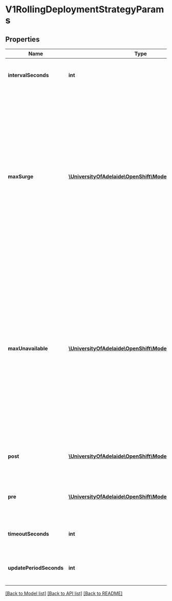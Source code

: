# V1RollingDeploymentStrategyParams

## Properties
Name | Type | Description | Notes
------------ | ------------- | ------------- | -------------
**intervalSeconds** | **int** | IntervalSeconds is the time to wait between polling deployment status after update. If the value is nil, a default will be used. | [optional] 
**maxSurge** | [**\UniversityOfAdelaide\OpenShift\Model\IntstrIntOrString**](IntstrIntOrString.md) | MaxSurge is the maximum number of pods that can be scheduled above the original number of pods. Value can be an absolute number (ex: 5) or a percentage of total pods at the start of the update (ex: 10%). Absolute number is calculated from percentage by rounding up.  This cannot be 0 if MaxUnavailable is 0. By default, 25% is used.  Example: when this is set to 30%, the new RC can be scaled up by 30% immediately when the rolling update starts. Once old pods have been killed, new RC can be scaled up further, ensuring that total number of pods running at any time during the update is atmost 130% of original pods. | [optional] 
**maxUnavailable** | [**\UniversityOfAdelaide\OpenShift\Model\IntstrIntOrString**](IntstrIntOrString.md) | MaxUnavailable is the maximum number of pods that can be unavailable during the update. Value can be an absolute number (ex: 5) or a percentage of total pods at the start of update (ex: 10%). Absolute number is calculated from percentage by rounding down.  This cannot be 0 if MaxSurge is 0. By default, 25% is used.  Example: when this is set to 30%, the old RC can be scaled down by 30% immediately when the rolling update starts. Once new pods are ready, old RC can be scaled down further, followed by scaling up the new RC, ensuring that at least 70% of original number of pods are available at all times during the update. | [optional] 
**post** | [**\UniversityOfAdelaide\OpenShift\Model\V1LifecycleHook**](V1LifecycleHook.md) | Post is a lifecycle hook which is executed after the strategy has finished all deployment logic. All LifecycleHookFailurePolicy values are supported. | [optional] 
**pre** | [**\UniversityOfAdelaide\OpenShift\Model\V1LifecycleHook**](V1LifecycleHook.md) | Pre is a lifecycle hook which is executed before the deployment process begins. All LifecycleHookFailurePolicy values are supported. | [optional] 
**timeoutSeconds** | **int** | TimeoutSeconds is the time to wait for updates before giving up. If the value is nil, a default will be used. | [optional] 
**updatePeriodSeconds** | **int** | UpdatePeriodSeconds is the time to wait between individual pod updates. If the value is nil, a default will be used. | [optional] 

[[Back to Model list]](../README.md#documentation-for-models) [[Back to API list]](../README.md#documentation-for-api-endpoints) [[Back to README]](../README.md)


